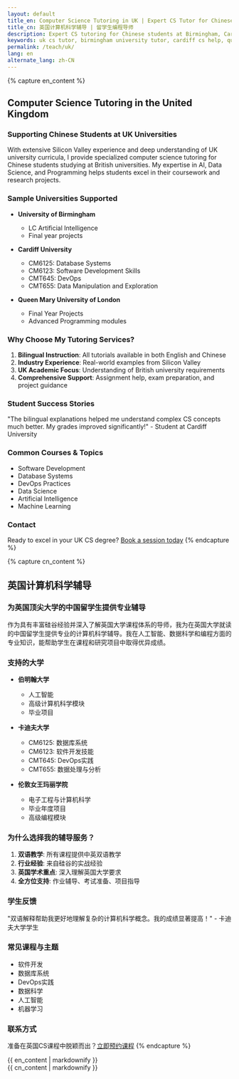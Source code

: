 ```yaml
---
layout: default
title_en: Computer Science Tutoring in UK | Expert CS Tutor for Chinese Students
title_cn: 英国计算机科学辅导 | 留学生编程导师
description: Expert CS tutoring for Chinese students at Birmingham, Cardiff & Queen Mary universities. Specialized in AI, Data Science & Programming. 英国计算机辅导专家，提供一对一编程辅导。
keywords: uk cs tutor, birmingham university tutor, cardiff cs help, queen mary tutor, 英国计算机辅导, 英国大学编程辅导, 英国留学生补习
permalink: /teach/uk/
lang: en
alternate_lang: zh-CN
---
```


{% capture en_content %}
## Computer Science Tutoring in the United Kingdom

### Supporting Chinese Students at UK Universities

With extensive Silicon Valley experience and deep understanding of UK university curricula, I provide specialized computer science tutoring for Chinese students studying at British universities. My expertise in AI, Data Science, and Programming helps students excel in their coursework and research projects.

### Sample Universities Supported

- **University of Birmingham**
  - LC Artificial Intelligence
  - Final year projects

- **Cardiff University**
  - CM6125: Database Systems
  - CM6123: Software Development Skills
  - CMT645: DevOps
  - CMT655: Data Manipulation and Exploration

- **Queen Mary University of London**
  - Final Year Projects
  - Advanced Programming modules

### Why Choose My Tutoring Services?

1. **Bilingual Instruction**: All tutorials available in both English and Chinese
2. **Industry Experience**: Real-world examples from Silicon Valley
3. **UK Academic Focus**: Understanding of British university requirements
4. **Comprehensive Support**: Assignment help, exam preparation, and project guidance

### Student Success Stories

"The bilingual explanations helped me understand complex CS concepts much better. My grades improved significantly!" - Student at Cardiff University

### Common Courses & Topics

- Software Development
- Database Systems
- DevOps Practices
- Data Science
- Artificial Intelligence
- Machine Learning

### Contact

Ready to excel in your UK CS degree? [Book a session today](mailto:hello@zlu.me)
{% endcapture %}

{% capture cn_content %}
## 英国计算机科学辅导

### 为英国顶尖大学的中国留学生提供专业辅导

作为具有丰富硅谷经验并深入了解英国大学课程体系的导师，我为在英国大学就读的中国留学生提供专业的计算机科学辅导。我在人工智能、数据科学和编程方面的专业知识，能帮助学生在课程和研究项目中取得优异成绩。

### 支持的大学

- **伯明翰大学**
  - 人工智能
  - 高级计算机科学模块
  - 毕业项目

- **卡迪夫大学**
  - CM6125: 数据库系统
  - CM6123: 软件开发技能
  - CMT645: DevOps实践
  - CMT655: 数据处理与分析

- **伦敦女王玛丽学院**
  - 电子工程与计算机科学
  - 毕业年度项目
  - 高级编程模块

### 为什么选择我的辅导服务？

1. **双语教学**: 所有课程提供中英双语教学
2. **行业经验**: 来自硅谷的实战经验
3. **英国学术重点**: 深入理解英国大学要求
4. **全方位支持**: 作业辅导、考试准备、项目指导

### 学生反馈

"双语解释帮助我更好地理解复杂的计算机科学概念。我的成绩显著提高！" - 卡迪夫大学学生

### 常见课程与主题

- 软件开发
- 数据库系统
- DevOps实践
- 数据科学
- 人工智能
- 机器学习

### 联系方式

准备在英国CS课程中脱颖而出？[立即预约课程](mailto:hello@zlu.me)
{% endcapture %}

<div class="lang-en" id="en-content">{{ en_content | markdownify }}</div>
<div class="lang-cn" id="cn-content">{{ cn_content | markdownify }}</div>
